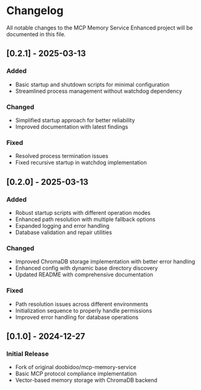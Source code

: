 # Changelog

All notable changes to the MCP Memory Service Enhanced project will be documented in this file.

## [0.2.1] - 2025-03-13

### Added
- Basic startup and shutdown scripts for minimal configuration
- Streamlined process management without watchdog dependency

### Changed
- Simplified startup approach for better reliability
- Improved documentation with latest findings

### Fixed
- Resolved process termination issues
- Fixed recursive startup in watchdog implementation

## [0.2.0] - 2025-03-13

### Added
- Robust startup scripts with different operation modes
- Enhanced path resolution with multiple fallback options
- Expanded logging and error handling
- Database validation and repair utilities

### Changed
- Improved ChromaDB storage implementation with better error handling
- Enhanced config with dynamic base directory discovery
- Updated README with comprehensive documentation

### Fixed
- Path resolution issues across different environments
- Initialization sequence to properly handle permissions
- Improved error handling for database operations

## [0.1.0] - 2024-12-27

### Initial Release
- Fork of original doobidoo/mcp-memory-service
- Basic MCP protocol compliance implementation
- Vector-based memory storage with ChromaDB backend
